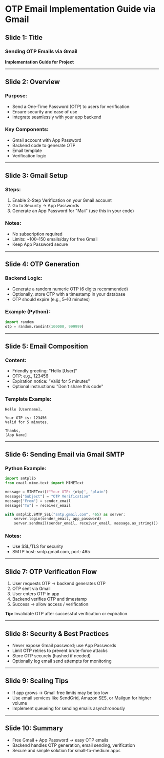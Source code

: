 # OTP Email Implementation Guide via Gmail

## Slide 1: Title
### Sending OTP Emails via Gmail
**Implementation Guide for Project**

---

## Slide 2: Overview
### Purpose:
- Send a One-Time Password (OTP) to users for verification
- Ensure security and ease of use
- Integrate seamlessly with your app backend

### Key Components:
- Gmail account with App Password
- Backend code to generate OTP
- Email template
- Verification logic

---

## Slide 3: Gmail Setup
### Steps:
1. Enable 2-Step Verification on your Gmail account
2. Go to Security → App Passwords
3. Generate an App Password for "Mail" (use this in your code)

### Notes:
- No subscription required
- Limits: ~100–150 emails/day for free Gmail
- Keep App Password secure

---

## Slide 4: OTP Generation
### Backend Logic:
- Generate a random numeric OTP (6 digits recommended)
- Optionally, store OTP with a timestamp in your database
- OTP should expire (e.g., 5–10 minutes)

### Example (Python):
```python
import random
otp = random.randint(100000, 999999)
```

---

## Slide 5: Email Composition
### Content:
- Friendly greeting: "Hello [User]"
- OTP: e.g., 123456
- Expiration notice: "Valid for 5 minutes"
- Optional instructions: "Don't share this code"

### Template Example:
```
Hello [Username],

Your OTP is: 123456
Valid for 5 minutes.

Thanks,
[App Name]
```

---

## Slide 6: Sending Email via Gmail SMTP
### Python Example:
```python
import smtplib
from email.mime.text import MIMEText

message = MIMEText(f"Your OTP: {otp}", "plain")
message["Subject"] = "OTP Verification"
message["From"] = sender_email
message["To"] = receiver_email

with smtplib.SMTP_SSL("smtp.gmail.com", 465) as server:
    server.login(sender_email, app_password)
    server.sendmail(sender_email, receiver_email, message.as_string())
```

### Notes:
- Use SSL/TLS for security
- SMTP host: smtp.gmail.com, port: 465

---

## Slide 7: OTP Verification Flow
1. User requests OTP → backend generates OTP
2. OTP sent via Gmail
3. User enters OTP in app
4. Backend verifies OTP and timestamp
5. Success → allow access / verification

**Tip:** Invalidate OTP after successful verification or expiration

---

## Slide 8: Security & Best Practices
- Never expose Gmail password; use App Passwords
- Limit OTP retries to prevent brute-force attacks
- Store OTP securely (hashed if needed)
- Optionally log email send attempts for monitoring

---

## Slide 9: Scaling Tips
- If app grows → Gmail free limits may be too low
- Use email services like SendGrid, Amazon SES, or Mailgun for higher volume
- Implement queueing for sending emails asynchronously

---

## Slide 10: Summary
- Free Gmail + App Password → easy OTP emails
- Backend handles OTP generation, email sending, verification
- Secure and simple solution for small-to-medium apps